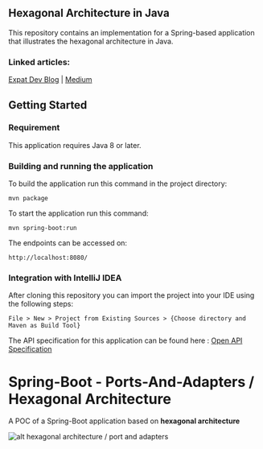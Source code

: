 ## Hexagonal Architecture in Java

This repository contains an implementation for a Spring-based application that illustrates the hexagonal architecture in Java.
### Linked articles:
[Expat Dev Blog](https://expatdev.com/posts/hexagonal-architecture-in-java/) | [Medium](https://medium.com/javarevisited/hexagonal-architecture-in-java-9031d3570d15)

## Getting Started

### Requirement

This application requires Java 8 or later.

### Building and running the application

To build the application run this command in the project directory:
```
mvn package
```
To start the application run this command:
```
mvn spring-boot:run
```
The endpoints can be accessed on:
```
http://localhost:8080/
```

### Integration with IntelliJ IDEA

After cloning this repository you can import the project into your IDE using the following steps:
```
File > New > Project from Existing Sources > {Choose directory and Maven as Build Tool}
```

The API specification for this application can be found here : [Open API Specification](./specs/hexagonal-architecture-api.openapi.json)

# Spring-Boot - Ports-And-Adapters / Hexagonal Architecture

A POC of a Spring-Boot application based on **hexagonal architecture**

![alt hexagonal architecture / port and adapters](https://i.imgur.com/eseWVlB.png)